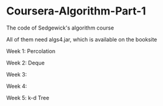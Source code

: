 # Coursera-Algorithm-Part-1

The code of Sedgewick's algorithm course

All of them need algs4.jar, which is available on the booksite

Week 1: Percolation

Week 2: Deque

Week 3:

Week 4:

Week 5: k-d Tree
